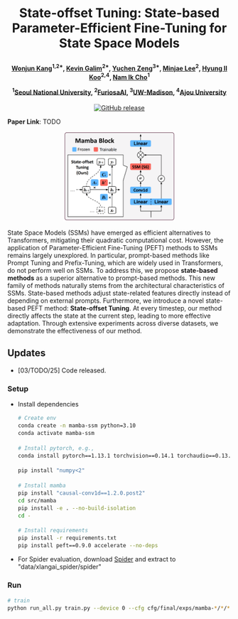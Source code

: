 <h1 align="center"> <p>State-offset Tuning: State-based Parameter-Efficient Fine-Tuning for State Space Models</p></h1>
<h4 align="center">
    <p>
      <a href="https://scholar.google.com/citations?user=Q-ARWkwAAAAJ&hl=eh" target="_blank">Wonjun Kang</a><sup>1,2*</sup>, <a href="https://scholar.google.com/citations?user=G1EpeWYAAAAJ&hl=en" target="_blank">Kevin Galim</a><sup>2*</sup>, <a href="https://yzeng58.github.io/zyc_cv/" target="_blank">Yuchen Zeng</a><sup>3*</sup>, <a href="https://scholar.google.com/citations?user=XJXKp60AAAAJ&hl=en" target="_blank">Minjae Lee</a><sup>2</sup>, <a href="http://cvml.ajou.ac.kr/wiki/index.php/Professor" target="_blank">Hyung Il Koo</a><sup>2,4</sup>, <a href="https://ece.snu.ac.kr/en/research-faculty/faculty/fulltime?md=view&profid=p041" target="_blank">Nam Ik Cho</a><sup>1</sup>
  </p>
  <p>
    <sup>1</sup><a href="https://en.snu.ac.kr/index.html" target="_blank">Seoul National University</a>, <sup>2</sup><a href="https://furiosa.ai/" target="_blank">FuriosaAI</a>, <sup>3</sup><a href="https://www.wisc.edu/" target="_blank">UW-Madison</a>, <sup>4</sup><a href="https://www.ajou.ac.kr/en/index.do" target="_blank">Ajou University</a>
   </p>
    </h4>

<p align="center">
    <a href="TODO">
        <img alt="GitHub release" src="https://img.shields.io/badge/arXiv-TODO-b31b1b.svg">
    </a>
</p>


**Paper Link**: TODO

<p align="center">
  <img src="docs/images/teaser.png" width="50%">
</p>

State Space Models (SSMs) have emerged as efficient alternatives to Transformers, mitigating their quadratic computational cost. However, the application of Parameter-Efficient Fine-Tuning (PEFT) methods to SSMs remains largely unexplored. In particular, prompt-based methods like Prompt Tuning and Prefix-Tuning, which are widely used in Transformers, do not perform well on SSMs. To address this, we propose **state-based methods** as a superior alternative to prompt-based methods. This new family of methods naturally stems from the architectural characteristics of SSMs. State-based methods adjust state-related features directly instead of depending on external prompts. Furthermore, we introduce a novel state-based PEFT method: **State-offset Tuning**. At every timestep, our method directly affects the state at the current step, leading to more effective adaptation. Through extensive experiments across diverse datasets, we demonstrate the effectiveness of our method.

## Updates

* [03/TODO/25] Code released.

### Setup
- Install dependencies
    ```bash
    # Create env
    conda create -n mamba-ssm python=3.10
    conda activate mamba-ssm

    # Install pytorch, e.g.,
    conda install pytorch==1.13.1 torchvision==0.14.1 torchaudio==0.13.1 pytorch-cuda=11.6 -c pytorch -c nvidia

    pip install "numpy<2"

    # Install mamba
    pip install "causal-conv1d==1.2.0.post2"
    cd src/mamba
    pip install -e . --no-build-isolation
    cd -

    # Install requirements
    pip install -r requirements.txt
    pip install peft==0.9.0 accelerate --no-deps
    ```

- For Spider evaluation, download [Spider](https://drive.usercontent.google.com/download?id=1403EGqzIDoHMdQF4c9Bkyl7dZLZ5Wt6J&export=download&authuser=1) and extract to "data/xlangai_spider/spider"

### Run
```bash
# train
python run_all.py train.py --device 0 --cfg cfg/final/exps/mamba-*/*/*.yaml
```
